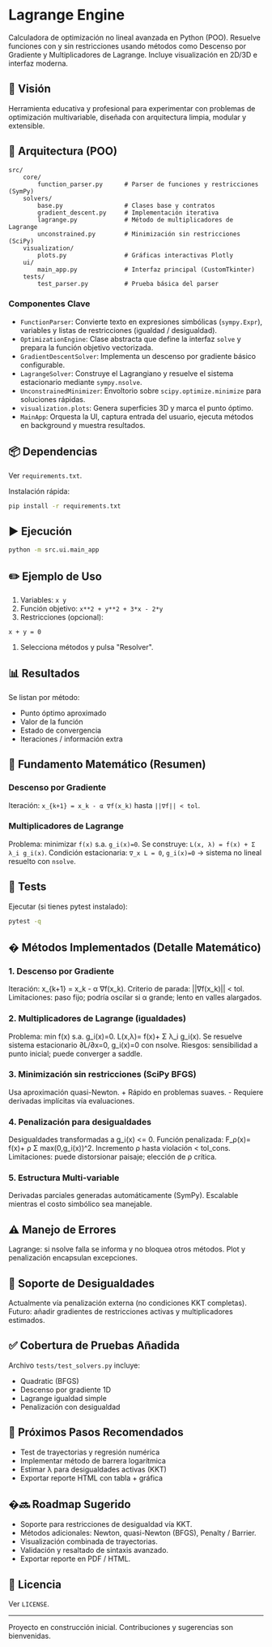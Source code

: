 # Lagrange Engine

Calculadora de optimización no lineal avanzada en Python (POO). Resuelve funciones con y sin restricciones usando métodos como Descenso por Gradiente y Multiplicadores de Lagrange. Incluye visualización en 2D/3D e interfaz moderna.

## 🚀 Visión

Herramienta educativa y profesional para experimentar con problemas de optimización multivariable, diseñada con arquitectura limpia, modular y extensible.

## 🧱 Arquitectura (POO)

```text
src/
	core/
		function_parser.py      # Parser de funciones y restricciones (SymPy)
	solvers/
		base.py                 # Clases base y contratos
		gradient_descent.py     # Implementación iterativa
		lagrange.py             # Método de multiplicadores de Lagrange
		unconstrained.py        # Minimización sin restricciones (SciPy)
	visualization/
		plots.py                # Gráficas interactivas Plotly
	ui/
		main_app.py             # Interfaz principal (CustomTkinter)
	tests/
		test_parser.py          # Prueba básica del parser
```

### Componentes Clave

- `FunctionParser`: Convierte texto en expresiones simbólicas (`sympy.Expr`), variables y listas de restricciones (igualdad / desigualdad).
- `OptimizationEngine`: Clase abstracta que define la interfaz `solve` y prepara la función objetivo vectorizada.
- `GradientDescentSolver`: Implementa un descenso por gradiente básico configurable.
- `LagrangeSolver`: Construye el Lagrangiano y resuelve el sistema estacionario mediante `sympy.nsolve`.
- `UnconstrainedMinimizer`: Envoltorio sobre `scipy.optimize.minimize` para soluciones rápidas.
- `visualization.plots`: Genera superficies 3D y marca el punto óptimo.
- `MainApp`: Orquesta la UI, captura entrada del usuario, ejecuta métodos en background y muestra resultados.

## 📦 Dependencias

Ver `requirements.txt`.

Instalación rápida:

```bash
pip install -r requirements.txt
```

## ▶️ Ejecución

```bash
python -m src.ui.main_app
```

## ✏️ Ejemplo de Uso

1. Variables: `x y`
1. Función objetivo: `x**2 + y**2 + 3*x - 2*y`
1. Restricciones (opcional):

```text
x + y = 0
```

1. Selecciona métodos y pulsa "Resolver".

## 📊 Resultados

Se listan por método:

- Punto óptimo aproximado
- Valor de la función
- Estado de convergencia
- Iteraciones / información extra

## 🧮 Fundamento Matemático (Resumen)

### Descenso por Gradiente

Iteración: `x_{k+1} = x_k - α ∇f(x_k)` hasta `||∇f|| < tol`.

### Multiplicadores de Lagrange

Problema: minimizar `f(x)` s.a. `g_i(x)=0`.
Se construye: `L(x, λ) = f(x) + Σ λ_i g_i(x)`.
Condición estacionaria: `∇_x L = 0`, `g_i(x)=0` → sistema no lineal resuelto con `nsolve`.

## 🧪 Tests

Ejecutar (si tienes pytest instalado):

```bash
pytest -q
```

## � Métodos Implementados (Detalle Matemático)

### 1. Descenso por Gradiente
Iteración: x_{k+1} = x_k - α ∇f(x_k). Criterio de parada: ||∇f(x_k)|| < tol.
Limitaciones: paso fijo; podría oscilar si α grande; lento en valles alargados.

### 2. Multiplicadores de Lagrange (igualdades)
Problema: min f(x) s.a. g_i(x)=0. L(x,λ)= f(x)+ Σ λ_i g_i(x). Se resuelve sistema estacionario ∂L/∂x=0, g_i(x)=0 con nsolve. Riesgos: sensibilidad a punto inicial; puede converger a saddle.

### 3. Minimización sin restricciones (SciPy BFGS)
Usa aproximación quasi-Newton. + Rápido en problemas suaves. - Requiere derivadas implícitas vía evaluaciones.

### 4. Penalización para desigualdades
Desigualdades transformadas a g_i(x) <= 0. Función penalizada: F_ρ(x)= f(x)+ ρ Σ max(0,g_i(x))^2. Incremento ρ hasta violación < tol_cons. Limitaciones: puede distorsionar paisaje; elección de ρ crítica.

### 5. Estructura Multi-variable
Derivadas parciales generadas automáticamente (SymPy). Escalable mientras el costo simbólico sea manejable.

## ⚠️ Manejo de Errores
Lagrange: si nsolve falla se informa y no bloquea otros métodos. Plot y penalización encapsulan excepciones.

## 🧱 Soporte de Desigualdades
Actualmente vía penalización externa (no condiciones KKT completas). Futuro: añadir gradientes de restricciones activas y multiplicadores estimados.

## ✅ Cobertura de Pruebas Añadida
Archivo `tests/test_solvers.py` incluye:
- Quadratic (BFGS)
- Descenso por gradiente 1D
- Lagrange igualdad simple
- Penalización con desigualdad

## 🔄 Próximos Pasos Recomendados
- Test de trayectorias y regresión numérica
- Implementar método de barrera logarítmica
- Estimar λ para desigualdades activas (KKT)
- Exportar reporte HTML con tabla + gráfica

## �🔜 Roadmap Sugerido

- Soporte para restricciones de desigualdad vía KKT.
- Métodos adicionales: Newton, quasi-Newton (BFGS), Penalty / Barrier.
- Visualización combinada de trayectorias.
- Validación y resaltado de sintaxis avanzado.
- Exportar reporte en PDF / HTML.

## 📄 Licencia

Ver `LICENSE`.

---

Proyecto en construcción inicial. Contribuciones y sugerencias son bienvenidas.
